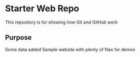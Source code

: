 # Starter Web Repo

This repository is for showing how Git and GitHub work

## Purpose

Some data added
Sample website with plenty of files for demos